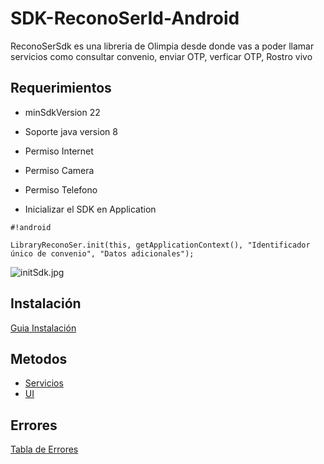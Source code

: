 # SDK-ReconoSerId-Android
ReconoSerSdk es una libreria de Olimpia desde donde vas a poder llamar servicios como consultar convenio, enviar OTP, verficar OTP, Rostro vivo

## **Requerimientos** ##

* minSdkVersion 22
* Soporte java version 8

* Permiso Internet
* Permiso Camera
* Permiso Telefono
* Inicializar el SDK en Application
   
```
#!android

LibraryReconoSer.init(this, getApplicationContext(), "Identificador único de convenio", "Datos adicionales");
```
![initSdk.jpg](https://bitbucket.org/repo/xXjoGMq/images/3266264550-initSdk.jpg)

## **Instalación** ##

[Guia Instalación](https://bitbucket.org/reconoser_id/sdk_android/wiki/Instalacion)

## **Metodos** ##
* [Servicios](https://bitbucket.org/reconoser_id/sdk_android/wiki/Servicios)
* [UI](https://bitbucket.org/reconoser_id/sdk_android/wiki/UI_Interfaz)

## **Errores** ##
[Tabla de Errores](https://bitbucket.org/reconoser_id/sdk_android/wiki/Codigos_Error)

